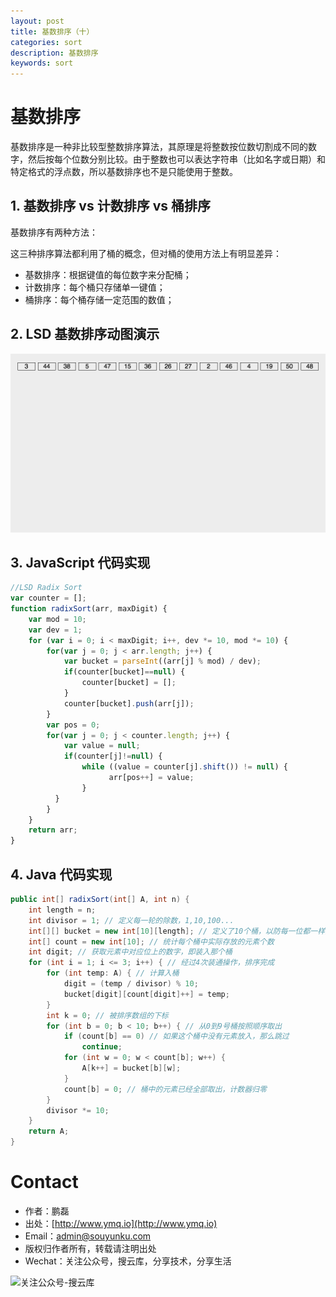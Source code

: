 ```yaml
---
layout: post
title: 基数排序（十）
categories: sort
description: 基数排序
keywords: sort
---
```



# 基数排序

基数排序是一种非比较型整数排序算法，其原理是将整数按位数切割成不同的数字，然后按每个位数分别比较。由于整数也可以表达字符串（比如名字或日期）和特定格式的浮点数，所以基数排序也不是只能使用于整数。


## 1. 基数排序 vs 计数排序 vs 桶排序

基数排序有两种方法：

这三种排序算法都利用了桶的概念，但对桶的使用方法上有明显差异：

 - 基数排序：根据键值的每位数字来分配桶；
 - 计数排序：每个桶只存储单一键值；
 - 桶排序：每个桶存储一定范围的数值；


## 2. LSD 基数排序动图演示

![动图演示](/images/2017/sort/res/radixSort.gif)


## 3. JavaScript 代码实现

```js
//LSD Radix Sort
var counter = [];
function radixSort(arr, maxDigit) {
    var mod = 10;
    var dev = 1;
    for (var i = 0; i < maxDigit; i++, dev *= 10, mod *= 10) {
        for(var j = 0; j < arr.length; j++) {
            var bucket = parseInt((arr[j] % mod) / dev);
            if(counter[bucket]==null) {
                counter[bucket] = [];
            }
            counter[bucket].push(arr[j]);
        }
        var pos = 0;
        for(var j = 0; j < counter.length; j++) {
            var value = null;
            if(counter[j]!=null) {
                while ((value = counter[j].shift()) != null) {
                      arr[pos++] = value;
                }
          }
        }
    }
    return arr;
}
```
## 4. Java 代码实现

```java
public int[] radixSort(int[] A, int n) {
    int length = n;
    int divisor = 1; // 定义每一轮的除数，1,10,100...
    int[][] bucket = new int[10][length]; // 定义了10个桶，以防每一位都一样全部放入一个桶中
    int[] count = new int[10]; // 统计每个桶中实际存放的元素个数
    int digit; // 获取元素中对应位上的数字，即装入那个桶
    for (int i = 1; i <= 3; i++) { // 经过4次装通操作，排序完成
        for (int temp: A) { // 计算入桶
            digit = (temp / divisor) % 10;
            bucket[digit][count[digit]++] = temp;
        }
        int k = 0; // 被排序数组的下标
        for (int b = 0; b < 10; b++) { // 从0到9号桶按照顺序取出
            if (count[b] == 0) // 如果这个桶中没有元素放入，那么跳过
                continue;
            for (int w = 0; w < count[b]; w++) {
                A[k++] = bucket[b][w];
            }
            count[b] = 0; // 桶中的元素已经全部取出，计数器归零
        }
        divisor *= 10;
    }
    return A;
}
```


# Contact

 - 作者：鹏磊  
 - 出处：[http://www.ymq.io](http://www.ymq.io)  
 - Email：[admin@souyunku.com](admin@souyunku.com)
 - 版权归作者所有，转载请注明出处
 - Wechat：关注公众号，搜云库，分享技术，分享生活
 
![关注公众号-搜云库](http://www.ymq.io/images/souyunku.png "搜云库")